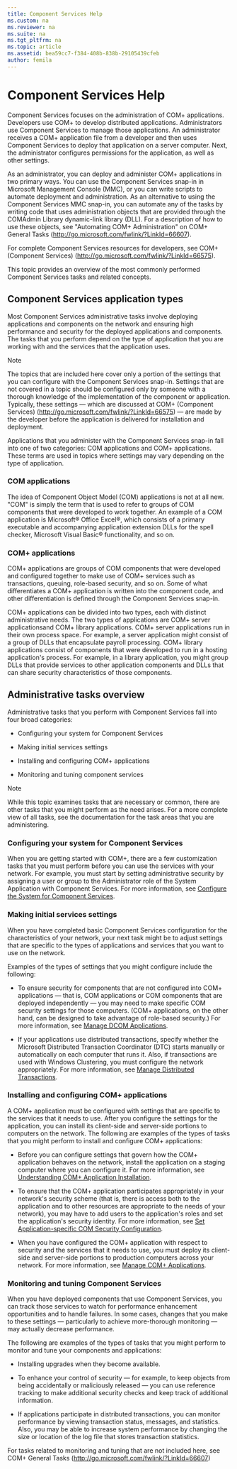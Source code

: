 ```yaml
---
title: Component Services Help
ms.custom: na
ms.reviewer: na
ms.suite: na
ms.tgt_pltfrm: na
ms.topic: article
ms.assetid: bea59cc7-f384-408b-838b-29105439cfeb
author: femila
---
```

# Component Services Help
Component Services focuses on the administration of COM\+ applications. Developers use COM\+ to develop distributed applications. Administrators use Component Services to manage those applications. An administrator receives a COM\+ application file from a developer and then uses Component Services to deploy that application on a server computer. Next, the administrator configures permissions for the application, as well as other settings.  
  
As an administrator, you can deploy and administer COM\+ applications in two primary ways. You can use the Component Services snap\-in in Microsoft Management Console \(MMC\), or you can write scripts to automate deployment and administration. As an alternative to using the Component Services MMC snap\-in, you can automate any of the tasks by writing code that uses administration objects that are provided through the COMAdmin Library dynamic\-link library \(DLL\). For a description of how to use these objects, see "Automating COM\+ Administration" on COM\+ General Tasks \([http:\/\/go.microsoft.com\/fwlink\/?LinkId\=66607](http://go.microsoft.com/fwlink/?LinkId=66607)\).  
  
For complete Component Services resources for developers, see COM\+ \(Component Services\) \([http:\/\/go.microsoft.com\/fwlink\/?LinkId\=66575](http://go.microsoft.com/fwlink/?LinkId=66575)\).  
  
This topic provides an overview of the most commonly performed Component Services tasks and related concepts.  
  
## Component Services application types  
Most Component Services administrative tasks involve deploying applications and components on the network and ensuring high performance and security for the deployed applications and components. The tasks that you perform depend on the type of application that you are working with and the services that the application uses.  
  
> [!NOTE]  
> The topics that are included here cover only a portion of the settings that you can configure with the Component Services snap\-in. Settings that are not covered in a topic should be configured only by someone with a thorough knowledge of the implementation of the component or application. Typically, these settings — which are discussed at COM\+ \(Component Services\) \([http:\/\/go.microsoft.com\/fwlink\/?LinkId\=66575](http://go.microsoft.com/fwlink/?LinkId=66575)\) — are made by the developer before the application is delivered for installation and deployment.  
  
Applications that you administer with the Component Services snap\-in fall into one of two categories: COM applications and COM\+ applications. These terms are used in topics where settings may vary depending on the type of application.  
  
### COM applications  
The idea of Component Object Model \(COM\) applications is not at all new. "COM" is simply the term that is used to refer to groups of COM components that were developed to work together. An example of a COM application is Microsoft® Office Excel®, which consists of a primary executable and accompanying application extension DLLs for the spell checker, Microsoft Visual Basic® functionality, and so on.  
  
### COM\+ applications  
COM\+ applications are groups of COM components that were developed and configured together to make use of COM\+ services such as transactions, queuing, role\-based security, and so on. Some of what differentiates a COM\+ application is written into the component code, and other differentiation is defined through the Component Services snap\-in.  
  
COM\+ applications can be divided into two types, each with distinct administrative needs. The two types of applications are COM\+ server applicationsand COM\+ library applications. COM\+ server applications run in their own process space. For example, a server application might consist of a group of DLLs that encapsulate payroll processing. COM\+ library applications consist of components that were developed to run in a hosting application's process. For example, in a library application, you might group DLLs that provide services to other application components and DLLs that can share security characteristics of those components.  
  
## Administrative tasks overview  
Administrative tasks that you perform with Component Services fall into four broad categories:  
  
-   Configuring your system for Component Services  
  
-   Making initial services settings  
  
-   Installing and configuring COM\+ applications  
  
-   Monitoring and tuning component services  
  
> [!NOTE]  
> While this topic examines tasks that are necessary or common, there are other tasks that you might perform as the need arises. For a more complete view of all tasks, see the documentation for the task areas that you are administering.  
  
### Configuring your system for Component Services  
When you are getting started with COM\+, there are a few customization tasks that you must perform before you can use the services with your network. For example, you must start by setting administrative security by assigning a user or group to the Administrator role of the System Application with Component Services. For more information, see [Configure the System for Component Services](http://technet.microsoft.com/library/cc754505.aspx).  
  
### Making initial services settings  
When you have completed basic Component Services configuration for the characteristics of your network, your next task might be to adjust settings that are specific to the types of applications and services that you want to use on the network.  
  
Examples of the types of settings that you might configure include the following:  
  
-   To ensure security for components that are not configured into COM\+ applications — that is, COM applications or COM components that are deployed independently — you may need to make specific COM security settings for those computers. \(COM\+ applications, on the other hand, can be designed to take advantage of role\-based security.\) For more information, see [Manage DCOM Applications](http://technet.microsoft.com/library/cc772031.aspx).  
  
-   If your applications use distributed transactions, specify whether the Microsoft Distributed Transaction Coordinator \(DTC\) starts manually or automatically on each computer that runs it. Also, if transactions are used with Windows Clustering, you must configure the network appropriately. For more information, see [Manage Distributed Transactions](http://technet.microsoft.com/library/cc771891.aspx).  
  
### Installing and configuring COM\+ applications  
A COM\+ application must be configured with settings that are specific to the services that it needs to use. After you configure the settings for the application, you can install its client\-side and server\-side portions to computers on the network. The following are examples of the types of tasks that you might perform to install and configure COM\+ applications:  
  
-   Before you can configure settings that govern how the COM\+ application behaves on the network, install the application on a staging computer where you can configure it. For more information, see [Understanding COM\+ Application Installation](http://technet.microsoft.com/library/cc732533.aspx).  
  
-   To ensure that the COM\+ application participates appropriately in your network's security scheme \(that is, there is access both to the application and to other resources are appropriate to the needs of your network\), you may have to add users to the application's roles and set the application's security identity. For more information, see [Set Application\-specific COM Security Configuration](http://technet.microsoft.com/library/cc772275.aspx).  
  
-   When you have configured the COM\+ application with respect to security and the services that it needs to use, you must deploy its client\-side and server\-side portions to production computers across your network. For more information, see [Manage COM\+ Applications](http://technet.microsoft.com/library/cc770344.aspx).  
  
### Monitoring and tuning Component Services  
When you have deployed components that use Component Services, you can track those services to watch for performance enhancement opportunities and to handle failures. In some cases, changes that you make to these settings — particularly to achieve more\-thorough monitoring — may actually decrease performance.  
  
The following are examples of the types of tasks that you might perform to monitor and tune your components and applications:  
  
-   Installing upgrades when they become available.  
  
-   To enhance your control of security — for example, to keep objects from being accidentally or maliciously released — you can use reference tracking to make additional security checks and keep track of additional information.  
  
-   If applications participate in distributed transactions, you can monitor performance by viewing transaction status, messages, and statistics. Also, you may be able to increase system performance by changing the size or location of the log file that stores transaction statistics.  
  
For tasks related to monitoring and tuning that are not included here, see COM\+ General Tasks \([http:\/\/go.microsoft.com\/fwlink\/?LinkId\=66607](http://go.microsoft.com/fwlink/?LinkId=66607)\)  
  
